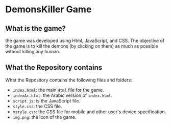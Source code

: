 # DemonsKiller Game
## What is the game?
the game was developed using Html, JavaScript, and CSS. The objective of the game is to kill the demons (by clicking on them) as much as possible without killing any human.
## What the Repository contains
What the Repository contains the following files and folders:
- `index.html`: the main `Html` file for the game.
- `indexAr.html`: the Arabic version of `index.html`.
- `script.js`: is the JavaScript file.
- `style.css`: the CSS file.
- `mstyle.css`: the CSS file for mobile and other user's device specification.
- `img.png`: the icon of the game.

